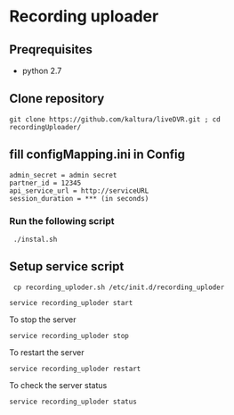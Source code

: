 # Recording uploader

## Preqrequisites
* python 2.7


## Clone repository
```
git clone https://github.com/kaltura/liveDVR.git ; cd recordingUploader/
```

## fill configMapping.ini in Config 
```
admin_secret = admin secret
partner_id = 12345
api_service_url = http://serviceURL
session_duration = *** (in seconds)
```


### Run the following script
```
 ./instal.sh
```

## Setup service script 
```
 cp recording_uploder.sh /etc/init.d/recording_uploder
```


```
service recording_uploder start
```

To stop the server

```
service recording_uploder stop
```

To restart the server

```
service recording_uploder restart
```


To check the server status

```
service recording_uploder status
```